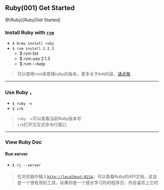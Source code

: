 

## Ruby(001) Get Started
@(Ruby)[Ruby|Get Started]

### Install Ruby with [`rvm`](https://rvm.io/)
* `$ brew install ruby`
* `$ rvm install 2.2.3`
    * $ rvm list
    * $ rvm use 2.1.3
    * $ rvm --help

>可以使用rvm来管理ruby的版本，更多关于`RVM`内容，[请点我](https://rvm.io/)

---

### Use Ruby	，
* `$ ruby -v`
* `$ irb`

>`ruby -v`可以查看当前Ruby版本号  
>`irb`打开交互式命令行窗口

---

### View Ruby Doc
#### Run server
* `$ ri --server`

#### 
>在浏览器中输入[`http://localhost:8214`](http://localhost:8214)，可以查看Ruby的API文档，这会是一个很有用的工具，如果你是一个擅长学习的的程序员，你会喜欢上它的